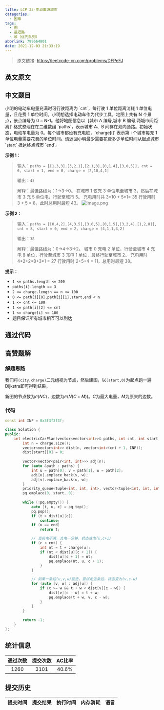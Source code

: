 ```yaml
---
title: LCP 35-电动车游城市
categories:
  - 困难
tags:
  - 图
  - 最短路
  - 堆（优先队列）
abbrlink: 799664801
date: 2021-12-03 21:33:19
---
```


> 原文链接: https://leetcode-cn.com/problems/DFPeFJ


## 英文原文
<div></div>

## 中文题目
<div>小明的电动车电量充满时可行驶距离为 `cnt`，每行驶 1 单位距离消耗 1 单位电量，且花费 1 单位时间。小明想选择电动车作为代步工具。地图上共有 N 个景点，景点编号为 0 ~ N-1。他将地图信息以 `[城市 A 编号,城市 B 编号,两城市间距离]` 格式整理在在二维数组 `paths`，表示城市 A、B 间存在双向通路。初始状态，电动车电量为 0。每个城市都设有充电桩，`charge[i]` 表示第 i 个城市每充 1 单位电量需要花费的单位时间。请返回小明最少需要花费多少单位时间从起点城市 `start` 抵达终点城市 `end`。


**示例 1：**
>输入：`paths = [[1,3,3],[3,2,1],[2,1,3],[0,1,4],[3,0,5]], cnt = 6, start = 1, end = 0, charge = [2,10,4,1]`
>
>输出：`43`
>
>解释：最佳路线为：1->3->0。
>在城市 1 仅充 3 单位电至城市 3，然后在城市 3 充 5 单位电，行驶至城市 5。
>充电用时共 3\*10 + 5\*1= 35
>行驶用时 3 + 5 = 8，此时总用时最短 43。
![image.png](https://pic.leetcode-cn.com/1616125304-mzVxIV-image.png)




**示例 2：**
>输入：`paths = [[0,4,2],[4,3,5],[3,0,5],[0,1,5],[3,2,4],[1,2,8]], cnt = 8, start = 0, end = 2, charge = [4,1,1,3,2]`
>
>输出：`38`
>
>解释：最佳路线为：0->4->3->2。
>城市 0 充电 2 单位，行驶至城市 4 充电 8 单位，行驶至城市 3 充电 1 单位，最终行驶至城市 2。
>充电用时 4\*2+2\*8+3\*1 = 27
>行驶用时 2+5+4 = 11，总用时最短 38。

**提示：**
- `1 <= paths.length <= 200`
- `paths[i].length == 3`
- `2 <= charge.length == n <= 100`
- `0 <= path[i][0],path[i][1],start,end < n`
- `1 <= cnt <= 100`
- `1 <= path[i][2] <= cnt`
- `1 <= charge[i] <= 100`
- 题目保证所有城市相互可以到达</div>

## 通过代码
<RecoDemo>
</RecoDemo>


## 高赞题解
### 解题思路
我们将`(city,charge)`二元组视为节点，然后建图，以`(start,0)`为起点跑一遍Dijkstra即可得到结果。

新图的节点数为$\mathcal{O}(NC)$，边数为$\mathcal{O}(N(C+M))$。$C$为最大电量，$M$为原来的边数。

### 代码

```c++
const int INF = 0x3f3f3f3f;

class Solution {
public:
    int electricCarPlan(vector<vector<int>>& paths, int cnt, int start, int end, vector<int>& charge) {
        int n = charge.size();
        vector<vector<int>> dist(n, vector<int>(cnt + 1, INF));
        dist[start][0] = 0;
        
        vector<vector<pair<int, int>>> adj(n);
        for (auto &path : paths) {
            int u = path[0], v = path[1], w = path[2];
            adj[u].emplace_back(v, w);
            adj[v].emplace_back(u, w);
        }
        priority_queue<tuple<int, int, int>, vector<tuple<int, int, int>>, greater<>> pq;
        pq.emplace(0, start, 0);
        
        while (!pq.empty()) {
            auto [t, u, c] = pq.top();
            pq.pop();
            if (t > dist[u][c])
                continue;
            if (u == end)
                return t;

            // 当前电不满，充电一分钟，状态变为(u,c+1)
            if (c < cnt) {
                int nt = t + charge[u];
                if (nt < dist[u][c + 1]) {
                    dist[u][c + 1] = nt;
                    pq.emplace(nt, u, c + 1);
                }
            }

            // 如果一条边(u,v,w)能走，尝试走这条边，状态变为(v,c-w)
            for (auto [v, w] : adj[u]) {
                if (c >= w && t + w < dist[v][c - w]) {
                    dist[v][c - w] = t + w;
                    pq.emplace(t + w, v, c - w);
                }
            }
        }
        
        return -1;
    }
};
```

## 统计信息
| 通过次数 | 提交次数 | AC比率 |
| :------: | :------: | :------: |
|    1260    |    3101    |   40.6%   |

## 提交历史
| 提交时间 | 提交结果 | 执行时间 |  内存消耗  | 语言 |
| :------: | :------: | :------: | :--------: | :--------: |
